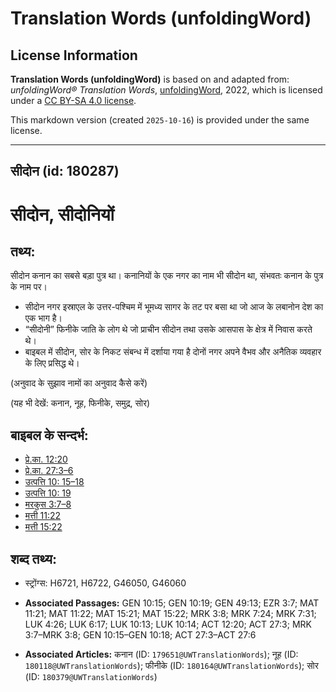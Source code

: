 # Translation Words (unfoldingWord)

## License Information

**Translation Words (unfoldingWord)** is based on and adapted from: _unfoldingWord® Translation Words_, [unfoldingWord](https://unfoldingword.org/utw), 2022, which is licensed under a [CC BY-SA 4.0 license](https://creativecommons.org/licenses/by-sa/4.0/legalcode.en).

This markdown version (created `2025-10-16`) is provided under the same license.



--------------------------------

## सीदोन (id: 180287)

सीदोन, सीदोनियों
================

तथ्य:
-----

सीदोन कनान का सबसे बड़ा पुत्र था। कनानियों के एक नगर का नाम भी सीदोन था, संभवतः कनान के पुत्र के नाम पर।

* सीदोन नगर इस्राएल के उत्तर\-पश्चिम में भूमध्य सागर के तट पर बसा था जो आज के लबानोन देश का एक भाग है।
* “सीदोनी” फिनीके जाति के लोग थे जो प्राचीन सीदोन तथा उसके आसपास के क्षेत्र में निवास करते थे।
* बाइबल में सीदोन, सोर के निकट संबन्ध में दर्शाया गया है दोनों नगर अपने वैभव और अनैतिक व्यवहार के लिए प्रसिद्ध थे।

(अनुवाद के सुझाव नामों का अनुवाद कैसे करें)

(यह भी देखें: कनान, नूह, फिनीके, समुद्र, सोर)

बाइबल के सन्दर्भ:
-----------------

* [प्रे.का. 12:20](https://ref.ly/Acts12:20)
* [प्रे.का. 27:3–6](https://ref.ly/Acts27:3-Acts27:6)
* [उत्पत्ति 10: 15–18](https://ref.ly/Gen10:0)
* [उत्पत्ति 10: 19](https://ref.ly/Gen10:0)
* [मरकुस 3:7–8](https://ref.ly/Mark3:7-Mark3:8)
* [मत्ती 11:22](https://ref.ly/Matt11:22)
* [मत्ती 15:22](https://ref.ly/Matt15:22)

शब्द तथ्य:
----------

* स्ट्रोंग्स: H6721, H6722, G46050, G46060

* **Associated Passages:** GEN 10:15; GEN 10:19; GEN 49:13; EZR 3:7; MAT 11:21; MAT 11:22; MAT 15:21; MAT 15:22; MRK 3:8; MRK 7:24; MRK 7:31; LUK 4:26; LUK 6:17; LUK 10:13; LUK 10:14; ACT 12:20; ACT 27:3; MRK 3:7–MRK 3:8; GEN 10:15–GEN 10:18; ACT 27:3–ACT 27:6
* **Associated Articles:** कनान (ID: `179651@UWTranslationWords`); नूह (ID: `180118@UWTranslationWords`); फीनीके (ID: `180164@UWTranslationWords`); सोर (ID: `180379@UWTranslationWords`)

